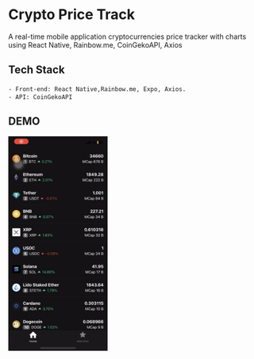 # Crypto Price Track
A real-time mobile application cryptocurrencies price tracker with charts using React Native, Rainbow.me, CoinGekoAPI, Axios

## Tech Stack

    - Front-end: React Native,Rainbow.me, Expo, Axios.
	- API: CoinGekoAPI
	

## DEMO
<img src="https://github.com/thanh-nt25/Crypto-Price-Tracker/blob/master/src/demo/home-pic.PNG" width="200"/>



<!-- **Onboarding: Sign Up and Log In**

<p float="left">
	<img src="https://github.com/thanh-nt25/Louvre/blob/master/client/demo/home.PNG" title="Home" width="250"/>
	<img src="https://github.com/thanh-nt25/Louvre/blob/master/client/demo/signin.PNG" title="Sign In" width="250"/>
	<img src="https://github.com/thanh-nt25/Louvre/blob/master/client/demo/signup.PNG" title="Sign Up" width="250"/>
</p>

<p></p>

**Buyers' User-Interface**

<p float="left">
	<img src="https://github.com/thanh-nt25/Louvre/blob/master/client/demo/homenavi.gif" title="Home Screen" width="250"/>
	<img src="https://github.com/thanh-nt25/Louvre/blob/master/client/demo/search.gif" title="Search Filter" width="250"/>
	<img src="https://github.com/thanh-nt25/Louvre/blob/master/client/demo/detail.gif" title="Item Detail View" width="250"/>
</p>


<p float="left">
	<img src="https://github.com/thanh-nt25/Louvre/blob/master/client/demo/side.gif" title="Item Detail View" width="250"/>
	<img src="https://github.com/thanh-nt25/Louvre/blob/master/client/demo/cart.gif" title="Cart View" width="250"/>
</p> -->